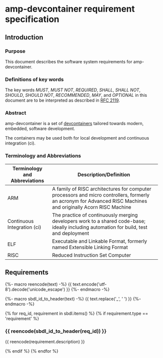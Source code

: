 # amp-devcontainer requirement specification

## Introduction

### Purpose

This document describes the software system requirements for amp-devcontainer.

### Definitions of key words

The key words *MUST*, *MUST NOT*, *REQUIRED*, *SHALL*, *SHALL NOT*, *SHOULD*, *SHOULD NOT*, *RECOMMENDED*, *MAY*, and *OPTIONAL* in this document are to be interpreted as described in [RFC 2119](https://www.rfc-editor.org/rfc/rfc2119).

### Abstract

amp-devcontainer is a set of [devcontainers](https://containers.dev/) tailored towards modern, embedded, software development.

The containers may be used both for local development and continuous integration (ci).

### Terminology and Abbreviations

| Terminology and Abbreviations | Description/Definition                                                                                                                 |
|-------------------------------|----------------------------------------------------------------------------------------------------------------------------------------|
| ARM                           | A family of RISC architectures for computer processors and micro controllers, formerly an acronym for Advanced RISC Machines and originally Acorn RISC Machine |
| Continuous Integration (ci)   | The practice of continuously merging developers work to a shared code-base; ideally including automation for build, test and deployment |
| ELF                           | Executable and Linkable Format, formerly named Extensible Linking Format |
| RISC                          | Reduced Instruction Set Computer |

## Requirements

{%- macro reencode(text) -%}
{{ text.encode('utf-8').decode('unicode_escape') }}
{%- endmacro -%}

{%- macro sbdl_id_to_header(text) -%}
{{ text.replace('_', ' ') }}
{%- endmacro -%}

{% for req_id, requirement in sbdl.items() %}
{% if requirement.type == 'requirement' %}
### {{ reencode(sbdl_id_to_header(req_id)) }}

{{ reencode(requirement.description) }}

{% endif %}
{% endfor %}
